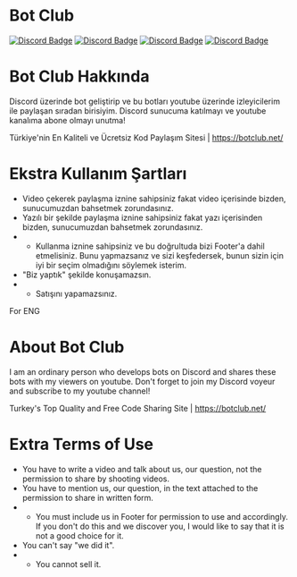 # Bot Club
[![Discord Badge](https://img.shields.io/badge/Discord%20-7289DA.svg?&amp;style=for-the-badge&amp;logo=discord&amp;logoColor=white)](https://discord.gg/KxWY5y6wFh)
[![Discord Badge](https://img.shields.io/badge/YouTube-ff0000.svg?&amp;style=for-the-badge&amp;logo=youtube&amp;logoColor=white)](https://www.youtube.com/channel/UCzE6bIkR-uW8Pzptxsp0t0g)
[![Discord Badge](https://img.shields.io/badge/Twitch%20-6441a5.svg?&amp;style=for-the-badge&amp;logo=twitch&amp;logoColor=white)](https://www.twitch.tv/utkuxl)
[![Discord Badge](https://img.shields.io/badge/Github%20-171515.svg?&amp;style=for-the-badge&amp;logo=github&amp;logoColor=white)](https://github.com/UtkuJS)

<h1> Bot Club Hakkında </h1>

Discord üzerinde bot geliştirip ve bu botları youtube üzerinde izleyicilerim ile paylaşan sıradan birisiyim. 
Discord sunucuma katılmayı ve youtube kanalıma abone olmayı unutma!

Türkiye'nin En Kaliteli ve Ücretsiz Kod Paylaşım Sitesi | https://botclub.net/

<h1> Ekstra Kullanım Şartları </h1>

- Video çekerek paylaşma iznine sahipsiniz fakat video içerisinde bizden, sunucumuzdan bahsetmek zorundasınız.
- Yazılı bir şekilde paylaşma iznine sahipsiniz fakat yazı içerisinden bizden, sunucumuzdan bahsetmek zorundasınız.
- - Kullanma iznine sahipsiniz ve bu doğrultuda bizi Footer'a dahil etmelisiniz. Bunu yapmazsanız ve sizi keşfedersek, bunun sizin için iyi bir seçim olmadığını söylemek isterim.
- "Biz yaptık" şekilde konuşamazsın.
- - Satışını yapamazsınız.

For ENG

<h1> About Bot Club </h1>

I am an ordinary person who develops bots on Discord and shares these bots with my viewers on youtube.
Don't forget to join my Discord voyeur and subscribe to my youtube channel!

Turkey's Top Quality and Free Code Sharing Site | https://botclub.net/

<h1> Extra Terms of Use </h1>

- You have to write a video and talk about us, our question, not the permission to share by shooting videos.
- You have to mention us, our question, in the text attached to the permission to share in written form.
- - You must include us in Footer for permission to use and accordingly. If you don't do this and we discover you, I would like to say that it is not a good choice for it.
- You can't say "we did it".
- - You cannot sell it.
